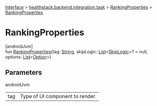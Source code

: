 
[Interface](../../../index.html) > [healthstack.backend.integration.task](../index.html) > [RankingProperties](index.html) > [RankingProperties](-ranking-properties.html)



# RankingProperties



[androidJvm]\
fun [RankingProperties](-ranking-properties.html)(tag: [String](https://kotlinlang.org/api/latest/jvm/stdlib/kotlin/-string/index.html), skipLogic: [List](https://kotlinlang.org/api/latest/jvm/stdlib/kotlin.collections/-list/index.html)&lt;[SkipLogic](../-skip-logic/index.html)&gt;? = null, options: [List](https://kotlinlang.org/api/latest/jvm/stdlib/kotlin.collections/-list/index.html)&lt;[Option](../-option/index.html)&gt;)



## Parameters


androidJvm

| | |
|---|---|
| tag | Type of UI component to render. |




